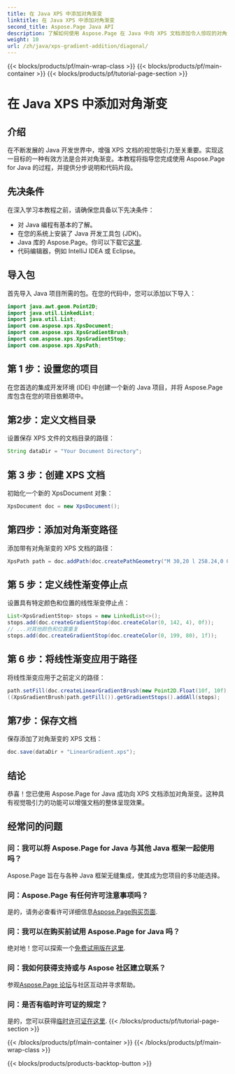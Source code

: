 ```yaml
---
title: 在 Java XPS 中添加对角渐变
linktitle: 在 Java XPS 中添加对角渐变
second_title: Aspose.Page Java API
description: 了解如何使用 Aspose.Page 在 Java 中向 XPS 文档添加令人惊叹的对角渐变。轻松提升您的视觉呈现效果。
weight: 10
url: /zh/java/xps-gradient-addition/diagonal/
---
```


{{< blocks/products/pf/main-wrap-class >}}
{{< blocks/products/pf/main-container >}}
{{< blocks/products/pf/tutorial-page-section >}}

# 在 Java XPS 中添加对角渐变

## 介绍
在不断发展的 Java 开发世界中，增强 XPS 文档的视觉吸引力至关重要。实现这一目标的一种有效方法是合并对角渐变。本教程将指导您完成使用 Aspose.Page for Java 的过程，并提供分步说明和代码片段。
## 先决条件
在深入学习本教程之前，请确保您具备以下先决条件：
- 对 Java 编程有基本的了解。
- 在您的系统上安装了 Java 开发工具包 (JDK)。
-  Java 库的 Aspose.Page。你可以下载它[这里](https://releases.aspose.com/page/java/).
- 代码编辑器，例如 IntelliJ IDEA 或 Eclipse。
## 导入包
首先导入 Java 项目所需的包。在您的代码中，您可以添加以下导入：
```java
import java.awt.geom.Point2D;
import java.util.LinkedList;
import java.util.List;
import com.aspose.xps.XpsDocument;
import com.aspose.xps.XpsGradientBrush;
import com.aspose.xps.XpsGradientStop;
import com.aspose.xps.XpsPath;
```
## 第 1 步：设置您的项目
在您首选的集成开发环境 (IDE) 中创建一个新的 Java 项目，并将 Aspose.Page 库包含在您的项目依赖项中。
## 第2步：定义文档目录
设置保存 XPS 文件的文档目录的路径：
```java
String dataDir = "Your Document Directory";
```
## 第 3 步：创建 XPS 文档
初始化一个新的 XpsDocument 对象：
```java
XpsDocument doc = new XpsDocument();
```
## 第四步：添加对角渐变路径
添加带有对角渐变的 XPS 文档的路径：
```java
XpsPath path = doc.addPath(doc.createPathGeometry("M 30,20 l 258.24,0 0,56.64 -258.24,0 Z"));
```
## 第 5 步：定义线性渐变停止点
设置具有特定颜色和位置的线性渐变停止点：
```java
List<XpsGradientStop> stops = new LinkedList<>();
stops.add(doc.createGradientStop(doc.createColor(0, 142, 4), 0f));
// ...对其他颜色和位置重复
stops.add(doc.createGradientStop(doc.createColor(0, 199, 80), 1f));
```
## 第 6 步：将线性渐变应用于路径
将线性渐变应用于之前定义的路径：
```java
path.setFill(doc.createLinearGradientBrush(new Point2D.Float(10f, 10f), new Point2D.Float(228f, 100f)));
((XpsGradientBrush)path.getFill()).getGradientStops().addAll(stops);
```
## 第7步：保存文档
保存添加了对角渐变的 XPS 文档：
```java
doc.save(dataDir + "LinearGradient.xps");
```
## 结论
恭喜！您已使用 Aspose.Page for Java 成功向 XPS 文档添加对角渐变。这种具有视觉吸引力的功能可以增强文档的整体呈现效果。
## 经常问的问题
### 问：我可以将 Aspose.Page for Java 与其他 Java 框架一起使用吗？
Aspose.Page 旨在与各种 Java 框架无缝集成，使其成为您项目的多功能选择。
### 问：Aspose.Page 有任何许可注意事项吗？
是的，请务必查看许可详细信息[Aspose.Page购买页面](https://purchase.aspose.com/buy).
### 问：我可以在购买前试用 Aspose.Page for Java 吗？
绝对地！您可以探索一个[免费试用版在这里](https://releases.aspose.com/).
### 问：我如何获得支持或与 Aspose 社区建立联系？
参观[Aspose.Page 论坛](https://forum.aspose.com/c/page/39)与社区互动并寻求帮助。
### 问：是否有临时许可证的规定？
是的，您可以获得[临时许可证在这里](https://purchase.aspose.com/temporary-license/).
{{< /blocks/products/pf/tutorial-page-section >}}

{{< /blocks/products/pf/main-container >}}
{{< /blocks/products/pf/main-wrap-class >}}

{{< blocks/products/products-backtop-button >}}
